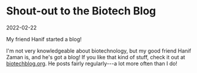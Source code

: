 # Shout-out to the Biotech Blog

<time>2022-02-22</time>

<summary>
My friend Hanif started a blog!
</summary>

I'm not very knowledgeable about biotechnology, but my good
friend Hanif Zaman is, and he's got a blog! If you like that
kind of stuff, check it out at
[biotechblog.org](https://biotechblog.org). He posts fairly
regularly---a lot more often than I do!
